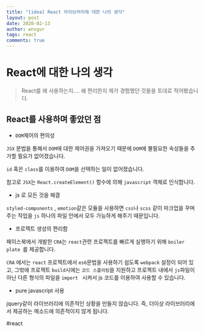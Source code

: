 ```yaml
---
title: "[idea] React 라이브러리에 대한 나의 생각"
layout: post
date: 2020-02-13
author: wnsgur
tags: react
comments: true
---
```


# React에 대한 나의 생각
> React를 왜 사용하는지.... 왜 편리한지 제가 경험했던 것들을 토대로 적어봤습니다.

## React를 사용하며 좋았던 점
- `DOM`제어의 편의성

`JSX` 문법을 통해서 `DOM`에 대한 제어권을 가져오기 때문에 `DOM`에 불필요한 속성들을 추가할 필요가 없어졌습니다.

`id` 혹은  `class`를 이용하여 `DOM`을 선택하는 일이  없어졌습니다.

참고로 `JSX`는 `React.createElement()` 함수에 의해 `javascript`  객체로 인식합니다.

- js 로 모든 것을 해결

`styled-components` , `emotion`같은 모듈을 사용하면
`css`나 `scss` 같이 마크업을 꾸며주는 작업을 `js`  하나의 파일 안에서 모두 가능하게 해주기 때문입니다.

- 프로젝트 생성의 편리함

페이스북에서 개발한 `CRA`는  `react`관련 프로젝트를 빠르게 실행하기 위해 `boiler plate `를 제공합니다.

`CRA` 에서는 `react` 프로젝트에서 `es6`문법을 사용하기 쉽도록  `webpack` 설정이  되어 있고, 그밖에  프로젝트 `build`시에는 `코드 스플리팅`을 지원하고  프로젝트 내에서 `js`파일이 아닌 다른 형식의 파일을 `import ` 시켜서 js 코드를 이용하여 사용할 수 있습니다.

- pure javascript 사용

jquery같이 라이브러리에 의존적인 상황을 만들지 않습니다. 즉, 더이상 라이브러리에서 제공하는 메소드에 의존적이지 않게 됩니다.


#react
